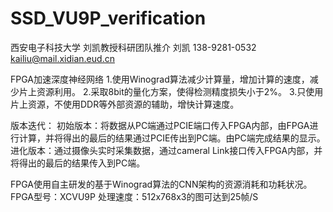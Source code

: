 # SSD_VU9P_verification
西安电子科技大学
刘凯教授科研团队推介
刘凯
138-9281-0532
kailiu@mail.xidian.eud.cn


FPGA加速深度神经网络
1.使用Winograd算法减少计算量，增加计算的速度，减少片上资源利用。
2.采取8bit的量化方案，使得检测精度损失小于2%。
3.只使用片上资源，不使用DDR等外部资源的辅助，增快计算速度。


版本迭代：
初始版本：将数据从PC端通过PCIE端口传入FPGA内部，由FPGA进行计算，并将得出的最后的结果通过PCIE传出到PC端。由PC端完成结果的显示。
进化版本：通过摄像头实时采集数据，通过cameral Link接口传入FPGA内部，并将得出的最后的结果传入到PC端。

FPGA使用自主研发的基于Winograd算法的CNN架构的资源消耗和功耗状况。
FPGA型号：XCVU9P
处理速度：512x768x3的图可达到25帧/S